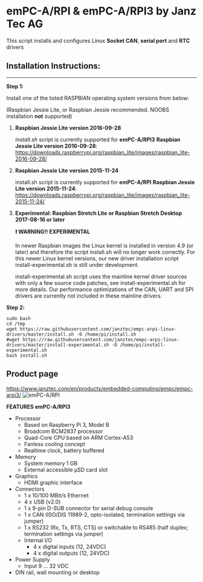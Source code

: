 # emPC-A/RPI & emPC-A/RPI3 by Janz Tec AG
This script installs and configures Linux **Socket CAN**, **serial port** and **RTC** drivers

## Installation Instructions:
-----------------------------

**Step 1:**

Install one of the listed RASPBIAN operating system versions from below: 

(Raspbian Jessie Lite, or Raspbian Jessie recommended. NOOBS installation **not** supported)

1) **Raspbian Jessie Lite version 2016-09-28**

   _install<i></i>.sh_ script is currently supported for **emPC-A/RPI3** **Raspbian Jessie Lite version 2016-09-28**: 
https://downloads.raspberrypi.org/raspbian_lite/images/raspbian_lite-2016-09-28/


2) **Raspbian Jessie Lite version 2015-11-24** 

   install.sh script is currently supported for **emPC-A/RPI** **Raspbian Jessie Lite version 2015-11-24**:    
   https://downloads.raspberrypi.org/raspbian_lite/images/raspbian_lite-2015-11-24/ 

3) **Experimental: Raspbian Stretch Lite or Raspbian Stretch Desktop 2017-08-16 or later**

   **:heavy_exclamation_mark:  WARNING!! EXPERIMENTAL**
   
   In newer Raspbian images the Linux kernel is installed in version 4.9 (or later) and therefore the script install.sh will no longer work correctly. For this newer Linux kernel versions, our new driver installation script install-experimental.sh is still under development. 

   install-experimental.sh script uses the mainline kernel driver sources with only a few source code patches, see install-experimental.sh for more details. Our performance optimizations of the CAN, UART and SPI drivers are currently not included in these mainline drivers.   



**Step 2:**
```
sudo bash
cd /tmp
wget https://raw.githubusercontent.com/janztec/empc-arpi-linux-drivers/master/install.sh -O /home/pi/install.sh
#wget https://raw.githubusercontent.com/janztec/empc-arpi-linux-drivers/master/install-experimental.sh -O /home/pi/install-experimental.sh
bash install.sh
```

## Product page
https://www.janztec.com/en/products/embedded-computing/empc/empc-arpi3/
![emPC-A/RPI](https://www.janztec.com/fileadmin/user_upload/Produkte/embedded/emPC-A-RPI2/janztec_produkte_embedded_emPC_RPI_raspberry_front.jpg)

**FEATURES emPC-A/RPI3**
* Processor 
  * Based on Raspberry Pi 3, Model B 
  * Broadcom BCM2837 processor 
  * Quad-Core CPU based on ARM Cortex-A53 
  * Fanless cooling concept 
  * Realtime clock, battery buffered 
* Memory 
  * System memory 1 GB 
  * External accessible µSD card slot  
* Graphics 
  * HDMI graphic interface  
* Connectors  
  * 1 x 10/100 MBit/s Ethernet 
  * 4 x USB (v2.0) 
  * 1 x 9-pin D-SUB connector for serial debug console 
  * 1 x CAN (ISO/DIS 11989-2, opto-isolated, termination settings via jumper) 
  * 1 x RS232 (Rx, Tx, RTS, CTS) or switchable to RS485 (half duplex; termination settings via jumper)  
  * Internal I/O  
    * 4 x digital inputs (12, 24VDC) 
    * 4 x digital outputs (12, 24VDC)  
* Power Supply  
  * Input 9 … 32 VDC 
* DIN rail, wall mounting or desktop 

